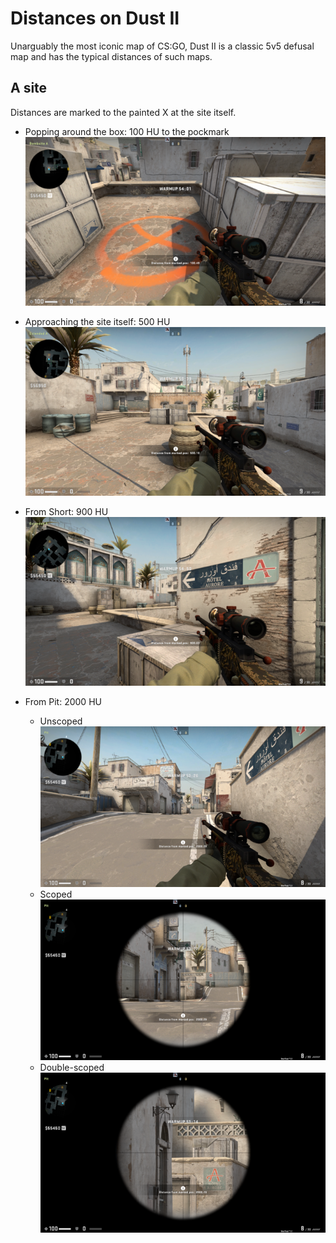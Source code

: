 Distances on Dust II
====================

Unarguably the most iconic map of CS:GO, Dust II is a classic 5v5 defusal map
and has the typical distances of such maps.

A site
------

Distances are marked to the painted X at the site itself.

* Popping around the box: 100 HU to the pockmark
![](images/DustII_A_100.png "100 HU to the bullet pockmark")

* Approaching the site itself: 500 HU
![](images/DustII_A_500.png "500 HU to the X")

* From Short: 900 HU
![](images/DustII_A_900.png "900 HU to the X")

* From Pit: 2000 HU
  - Unscoped ![](images/DustII_A_2000.png "2000 HU to the site")
  - Scoped ![](images/DustII_A_2000_scope1.png "2000 HU at scope 1")
  - Double-scoped ![](images/DustII_A_2000_scope2.png "2000 HU at scope 2")
